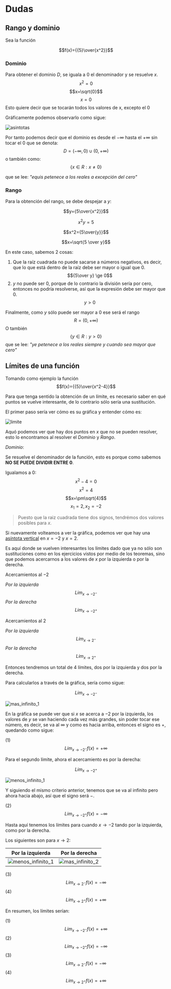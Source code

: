 # Dudas

## Rango y dominio

Sea la función

$$f(x)={{5}\over{x^2}}$$

### Dominio

Para obtener el dominio $D$, se iguala a $0$ el denominador y se resuelve $x$.
$$x^2=0$$
$$x=\sqrt{0}$$
$$x=0$$
Esto quiere decir que se tocarán todos los valores de x, excepto el $0$

Gráficamente podemos observarlo como sigue:

![asintotas](img/asintotas.png)

Por tanto podemos decir que el dominio es desde el $-\infty$ hasta el $+\infty$ sin tocar el $0$ que se denota:
$$D=(-\infty,0)\cup(0,+\infty)$$
o también como:
$${\{x \in R : x\ne0\}}$$

que se lee: *"equis petenece a los reales a excepción del cero"*

### Rango

Para la obtención del rango, se debe despejar a $y$:

$$y={5\over{x^2}}$$

$$x^2y=5$$

$$x^2={5\over{y}}$$

$$x=\sqrt{5 \over y}$$

En este caso, sabemos 2 cosas:

1. Que la raíz cuadrada no puede sacarse a números negativos, es decir, que lo que está dentro de la raíz debe ser mayor o igual que $0$.
   $${5\over y} \ge 0$$
2. $y$ no puede ser $0$, porque de lo contrario la división sería por cero, entonces no podría resolverse, así que la expresión debe ser mayor que $0$.
    $${y} > 0$$

Finalmente, como $y$ sólo puede ser mayor a $0$ ese será el rango
$$R=(0,+\infty)$$
O también
$${\{y \in R : y>0\}}$$
que se lee: *"ye petenece a los reales siempre y cuando sea mayor que cero"*

## Límites de una función

Tomando como ejemplo la función
$$f(x)={{5}\over{x^2-4}}$$

Para que tenga sentido la obtención de un límite, es necesario saber en qué puntos se vuelve interesante, de lo contrario sólo sería una sustitución.

El primer paso sería ver cómo es su gráfica y entender cómo es:

![limite](img/limite.png)

Aquó podemos ver que hay dos puntos en $x$ que no se pueden resolver, esto lo encontramos al resolver el *Dominio* y *Rango*.

*Dominio*:

Se resuelve el denominador de la función, esto es porque como sabemos **NO SE PUEDE DIVIDIR ENTRE $0$**.

Igualamos a $0$:
$$x^2-4=0$$
$$x^2=4$$
$$x=\pm\sqrt{4}$$
$$x_{1}=2, x_{2}=-2$$

> Puesto que la raiz cuadrada tiene dos signos, tendrémos dos valores posibles para $x$.

Si nuevamente volteamos a ver la gráfica, podemos ver que hay una [asíntota vertical](https://www.superprof.es/diccionario/matematicas/calculo/asintotas-verticales.html) en $x=-2$ y $x=2$.

Es aquí donde se vuelven interesantes los límites dado que ya no sólo son sustituciones como en los ejercicios vistos por medio de los teoremas, sino que podemos acercarnos a los valores de $x$ por la izquierda o por la derecha.

Acercamientos al $-2$

*Por la izquierda*
$$Lim_{x\rightarrow{-2^-}}$$
*Por la derecha*
$$Lim_{x\rightarrow{-2^+}}$$

Acercamientos al $2$

*Por la izquierda*
$$Lim_{x\rightarrow{2^-}}$$
*Por la derecha*
$$Lim_{x\rightarrow{2^+}}$$

Entonces tendremos un total de $4$ límites, dos por la izquierda y dos por la derecha.

Para calcularlos a través de la gráfica, sería como sigue:

$$Lim_{x\rightarrow{-2^-}}$$

![mas_infinito_1](img/mas_infinito_1.png)

En la gráfica se puede ver que si $x$ se acerca a $-2$ por la izquierda, los valores de $y$ se van haciendo cada vez más grandes, sin poder tocar ese número, es decir, se va al $\infty$ y como es hacia arriba, entonces el signo es $+$, quedando como sigue:

(1) $$Lim_{x\rightarrow{-2^-}} f(x)=+\infty$$

Para el segundo límite, ahora el acercamiento es por la derecha:

$$Lim_{x\rightarrow{-2^+}}$$

![menos_infinito_1](img/menos_infinito_1.png)

Y siguiendo el mismo criterio anterior, tenemos que se va al infinito pero ahora hacia abajo, así que el signo será $-$.

(2) $$Lim_{x\rightarrow{-2^+}} f(x)=-\infty$$

Hasta aquí tenemos los límites para cuando $x\rightarrow -2$ tando por la izquierda, como por la derecha.

Los siguientes son para $x\rightarrow2$:

|Por la izquierda|Por la derecha|
|-|-|
|![menos_infinito_1](img/menos_infinito_2.png)|![mas_infinito_2](img/mas_infinito_2.png)|

(3) $$Lim_{x\rightarrow{2^-}} f(x)=-\infty$$
(4) $$Lim_{x\rightarrow{2^+}} f(x)=+\infty$$

En resumen, los límites serían:

(1) $$Lim_{x\rightarrow{-2^-}} f(x)=+\infty$$
(2) $$Lim_{x\rightarrow{-2^+}} f(x)=-\infty$$
(3) $$Lim_{x\rightarrow{2^-}} f(x)=-\infty$$
(4) $$Lim_{x\rightarrow{2^+}} f(x)=+\infty$$
